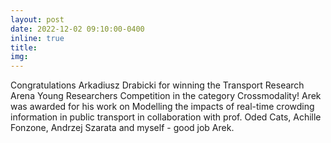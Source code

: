 ```yaml
---
layout: post
date: 2022-12-02 09:10:00-0400
inline: true
title:
img:
---
```


Congratulations Arkadiusz Drabicki for winning the Transport Research Arena Young Researchers Competition in the category Crossmodality! Arek was awarded for his work on Modelling the impacts of real-time crowding information in public transport in collaboration with prof. Oded Cats, Achille Fonzone, Andrzej Szarata and myself - good job Arek.


